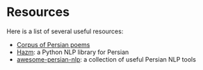 # Resources  

Here is a list of several useful resources:  
  - [Corpus of Persian poems](https://github.com/amnghd/Persian_poems_corpus)
  - [Hazm](http://www.sobhe.ir/hazm/): a Python NLP library for Persian
  - [awesome-persian-nlp](https://github.com/mhbashari/awesome-persian-nlp-ir): a collection of useful Persian NLP tools

